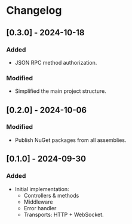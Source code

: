 # Changelog

## [0.3.0] - 2024-10-18

### Added

- JSON RPC method authorization.

### Modified

- Simplified the main project structure.

## [0.2.0] - 2024-10-06

### Modified

- Publish NuGet packages from all assemblies.

## [0.1.0] - 2024-09-30

### Added

- Initial implementation:
    - Controllers & methods
    - Middleware
    - Error handler
    - Transports: HTTP + WebSocket.
